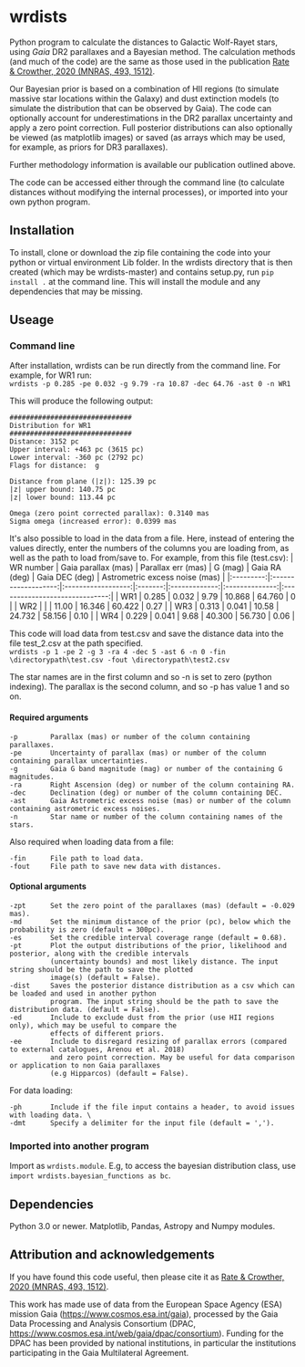 # wrdists
Python program to calculate the distances to Galactic Wolf-Rayet stars, using *Gaia* DR2 parallaxes and a Bayesian method. The calculation methods (and much of the code) are the same as those used in the publication [Rate & Crowther, 2020 (MNRAS, 493, 1512)](https://ui.adsabs.harvard.edu/abs/2020MNRAS.493.1512R/abstract). 

Our Bayesian prior is based on a combination of HII regions (to simulate massive star locations within the Galaxy) and dust extinction models (to simulate the distribution that can be observed by Gaia). The code can optionally account for underestimations in the DR2 parallax uncertainty and apply a zero point correction. Full posterior distributions can also optionally be viewed (as matplotlib images) or saved (as arrays which may be used, for example, as priors for DR3 parallaxes). 

Further methodology information is available our publication outlined above.

The code can be accessed either through the command line (to calculate distances without modifying the internal processes), or imported into your own python program.

## Installation

To install, clone or download the zip file containing the code into your python or virtual environment Lib folder. In the wrdists directory that is then created (which may be wrdists-master) and contains setup.py, run
```pip install .```
at the command line. This will install the module and any dependencies that may be missing. 

## Useage

### Command line

After installation, wrdists can be run directly from the command line. For example, for WR1 run:  
```wrdists -p 0.285 -pe 0.032 -g 9.79 -ra 10.87 -dec 64.76 -ast 0 -n WR1```

This will produce the following output:
```
############################## 
Distribution for WR1 
############################## 
Distance: 3152 pc 
Upper interval: +463 pc (3615 pc) 
Lower interval: -360 pc (2792 pc) 
Flags for distance:  g 

Distance from plane (|z|): 125.39 pc 
|z| upper bound: 140.75 pc 
|z| lower bound: 113.44 pc 

Omega (zero point corrected parallax): 0.3140 mas 
Sigma omega (increased error): 0.0399 mas 
```

It's also possible to load in the data from a file. Here, instead of entering the values directly, enter the numbers of the columns you are loading from, as well as the path to load from/save to. For example, from this file (test.csv):
| WR number | Gaia parallax (mas) | Parallax err (mas) | G (mag) | Gaia RA (deg) | Gaia DEC (deg) | Astrometric excess noise (mas) |
|:---------:|:-------------------:|:------------------:|:-------:|:-------------:|:--------------:|:------------------------------:|
| WR1       | 0.285               | 0.032              | 9.79    | 10.868        |  64.760        |            0                   |
| WR2       |                     |                    | 11.00   | 16.346        |  60.422        |           0.27                 |
| WR3       | 0.313               | 0.041              | 10.58   | 24.732        |  58.156        |           0.10                 |
| WR4       | 0.229               | 0.041              | 9.68    | 40.300        |  56.730        |           0.06                 |

This code will load data from test.csv and save the distance data into the file test_2.csv at the path specified.  
```wrdists -p 1 -pe 2 -g 3 -ra 4 -dec 5 -ast 6 -n 0 -fin \directorypath\test.csv -fout \directorypath\test2.csv``` 

The star names are in the first column and so -n is set to zero (python indexing). The parallax is the second column, and so -p has value 1 and so on. 

#### Required arguments
```
-p        Parallax (mas) or number of the column containing parallaxes.
-pe       Uncertainty of parallax (mas) or number of the column containing parallax uncertainties.
-g        Gaia G band magnitude (mag) or number of the containing G magnitudes.
-ra       Right Ascension (deg) or number of the column containing RA.
-dec      Declination (deg) or number of the column containing DEC.
-ast      Gaia Astrometric excess noise (mas) or number of the column containing astrometric excess noises.
-n        Star name or number of the column containing names of the stars.
```
Also required when loading data from a file:
```
-fin      File path to load data.
-fout     File path to save new data with distances. 
```

#### Optional arguments
```
-zpt      Set the zero point of the parallaxes (mas) (default = -0.029 mas).
-md       Set the minimum distance of the prior (pc), below which the probability is zero (default = 300pc). 
-es       Set the credible interval coverage range (default = 0.68). 
-pt       Plot the output distributions of the prior, likelihood and posterior, along with the credible intervals 
          (uncertainty bounds) and most likely distance. The input string should be the path to save the plotted 
          image(s) (default = False). 
-dist     Saves the posterior distance distribution as a csv which can be loaded and used in another python 
          program. The input string should be the path to save the distribution data. (default = False). 
-ed       Include to exclude dust from the prior (use HII regions only), which may be useful to compare the 
          effects of different priors. 
-ee       Include to disregard resizing of parallax errors (compared to external catalogues, Arenou et al. 2018) 
          and zero point correction. May be useful for data comparison or application to non Gaia parallaxes 
          (e.g Hipparcos) (default = False).
```
For data loading: 
```
-ph       Include if the file input contains a header, to avoid issues with loading data. \
-dmt      Specify a delimiter for the input file (default = ',').
```

### Imported into another program

Import as ```wrdists.module```. E.g, to access the bayesian distribution class, use ```import wrdists.bayesian_functions as bc```.

## Dependencies

Python 3.0 or newer. Matplotlib, Pandas, Astropy and Numpy modules.

## Attribution and acknowledgements
If you have found this code useful, then please cite it as [Rate & Crowther, 2020 (MNRAS, 493, 1512)](https://ui.adsabs.harvard.edu/abs/2020MNRAS.493.1512R/abstract).

This work has made use of data from the European Space Agency (ESA) mission Gaia (https://www.cosmos.esa.int/gaia), processed by the Gaia Data Processing and Analysis Consortium (DPAC, https://www.cosmos.esa.int/web/gaia/dpac/consortium). Funding for the DPAC has been provided by national institutions, in particular the institutions participating in the Gaia Multilateral Agreement.
